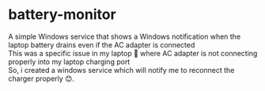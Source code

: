 # battery-monitor

A simple Windows service that shows a Windows notification when the laptop battery drains even if the AC adapter is connected  
This was a specific issue in my laptop 🤦 where AC adapter is not connecting properly into my laptop charging port  
So, i created a windows service which will notify me to reconnect the charger properly 😊.
